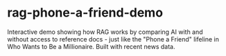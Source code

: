 # rag-phone-a-friend-demo
Interactive demo showing how RAG works by comparing AI with and without access to reference docs - just like the "Phone a Friend" lifeline in Who Wants to Be a Millionaire. Built with recent news data.
